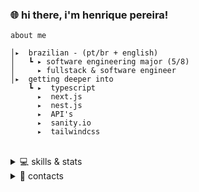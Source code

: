 <div>
  <h3>
🌐 hi there, i'm henrique pereira!</h3>
  
</div>

    about me

    │▸  brazilian - (pt/br + english)
    │   ┗ ▸ software engineering major (5/8)
    │     ▸ fullstack & software engineer
    │▸  getting deeper into
        ┗ ▸  typescript
          ▸  next.js
          ▸  nest.js
          ▸  API's
          ▸  sanity.io
          ▸  tailwindcss

<br>
<details>
  <summary>💻 skills & stats</summary>
<div style="display: inline_block; margin-top: 20px;" align="center">
 <div style="display: inline_block" align="center">
  <br>
  <img align="center" alt="Henrique-Typescript" height="40" width="40" src="https://skillicons.dev/icons?i=typescript"/>
  <img align="center" alt="Henrique-NextJs" height="40" width="40" src="https://skillicons.dev/icons?i=nextjs"/>
  <img align="center" alt="Henrique-Java" height="40" width="40" src="https://skillicons.dev/icons?i=java">
  <img align="center" alt="Henrique-Js" height="40" width="40" src="https://skillicons.dev/icons?i=javascript">
  <img align="center" alt="Henrique-ReactJs" height="40" width="40" src="https://skillicons.dev/icons?i=react"/>
  <img align="center" alt="Henrique-Tailwind" height="40" width="40" src="https://skillicons.dev/icons?i=tailwind">
  <img align="center" alt="Henrique-Git" height="40" width="40" src="https://skillicons.dev/icons?i=git">
  <img align="center" alt="Henrique-Github" height="40" width="40" src="https://skillicons.dev/icons?i=github">
  <br><br>
  <img align="center" alt="Henrique-NodeJs" height="40" width="40" src="https://skillicons.dev/icons?i=nodejs"/>
  <img align="center" alt="Henrique-Nest" height="40" width="40" src="https://skillicons.dev/icons?i=nest"/>
  <img align="center" alt="Henrique-Prisma" height="40" width="40" src="https://skillicons.dev/icons?i=prisma"/>
  <img align="center" alt="Henrique-MySql" height="40" width="40" src="https://skillicons.dev/icons?i=mysql"/>
  <img align="center" alt="Henrique-PostgreSql" height="40" width="40" src="https://skillicons.dev/icons?i=postgresql"/>
   <img align="center" alt="Henrique-MongoDb" height="40" width="40" src="https://skillicons.dev/icons?i=mongodb"/>
  <img align="center" alt="Henrique-Docker" height="40" width="40" src="https://skillicons.dev/icons?i=docker" />
  <img align="center" alt="Henrique-Vercel" height="40" width="40" src="https://skillicons.dev/icons?i=vercel"/>
 </div>
</div>
<div align="center" style="margin-top: 12px;">
   <img align="center" src="https://simple-github-stats.vercel.app/?user=henriquepmartins&date=02/02/2023" />
</div>
</details>

<details>
  <summary>🔎 contacts</summary>
<div align="center"> 
  <a href = "mailto:henriquepermartins@gmail.com"><img src="https://skillicons.dev/icons?i=gmail" target="_blank"></a>
  <a href="https://www.linkedin.com/in/henriquepereiramartins/" target="_blank"><img src="https://skillicons.dev/icons?i=linkedin" target="_blank"></a> 
</div>
<br>
</details>
